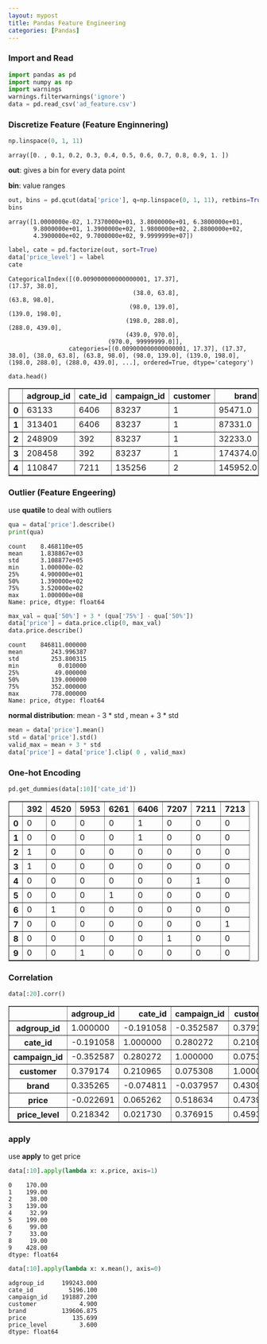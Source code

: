 ```yaml
---
layout: mypost
title: Pandas Feature Engineering
categories: [Pandas]
---
```


### Import and Read


```python
import pandas as pd
import numpy as np
import warnings
warnings.filterwarnings('ignore')
data = pd.read_csv('ad_feature.csv')
```

### Discretize Feature (Feature Enginnering)


```python
np.linspace(0, 1, 11)
```




    array([0. , 0.1, 0.2, 0.3, 0.4, 0.5, 0.6, 0.7, 0.8, 0.9, 1. ])



**out**: gives a bin for every data point

**bin**: value ranges


```python
out, bins = pd.qcut(data['price'], q=np.linspace(0, 1, 11), retbins=True, duplicates='drop')
bins
```




    array([1.0000000e-02, 1.7370000e+01, 3.8000000e+01, 6.3800000e+01,
           9.8000000e+01, 1.3900000e+02, 1.9800000e+02, 2.8800000e+02,
           4.3900000e+02, 9.7000000e+02, 9.9999999e+07])




```python
label, cate = pd.factorize(out, sort=True)
data['price_level'] = label
cate
```




    CategoricalIndex([(0.009000000000000001, 17.37],                 (17.37, 38.0],
                                       (38.0, 63.8],                  (63.8, 98.0],
                                      (98.0, 139.0],                (139.0, 198.0],
                                     (198.0, 288.0],                (288.0, 439.0],
                                     (439.0, 970.0],
                                (970.0, 99999999.0]],
                     categories=[(0.009000000000000001, 17.37], (17.37, 38.0], (38.0, 63.8], (63.8, 98.0], (98.0, 139.0], (139.0, 198.0], (198.0, 288.0], (288.0, 439.0], ...], ordered=True, dtype='category')




```python
data.head()
```




<div>
<style scoped>
    .dataframe tbody tr th:only-of-type {
        vertical-align: middle;
    }

    .dataframe tbody tr th {
        vertical-align: top;
    }

    .dataframe thead th {
        text-align: right;
    }
</style>
<table border="1" class="dataframe">
  <thead>
    <tr style="text-align: right;">
      <th></th>
      <th>adgroup_id</th>
      <th>cate_id</th>
      <th>campaign_id</th>
      <th>customer</th>
      <th>brand</th>
      <th>price</th>
      <th>price_level</th>
    </tr>
  </thead>
  <tbody>
    <tr>
      <th>0</th>
      <td>63133</td>
      <td>6406</td>
      <td>83237</td>
      <td>1</td>
      <td>95471.0</td>
      <td>170.00</td>
      <td>5</td>
    </tr>
    <tr>
      <th>1</th>
      <td>313401</td>
      <td>6406</td>
      <td>83237</td>
      <td>1</td>
      <td>87331.0</td>
      <td>199.00</td>
      <td>6</td>
    </tr>
    <tr>
      <th>2</th>
      <td>248909</td>
      <td>392</td>
      <td>83237</td>
      <td>1</td>
      <td>32233.0</td>
      <td>38.00</td>
      <td>1</td>
    </tr>
    <tr>
      <th>3</th>
      <td>208458</td>
      <td>392</td>
      <td>83237</td>
      <td>1</td>
      <td>174374.0</td>
      <td>139.00</td>
      <td>4</td>
    </tr>
    <tr>
      <th>4</th>
      <td>110847</td>
      <td>7211</td>
      <td>135256</td>
      <td>2</td>
      <td>145952.0</td>
      <td>32.99</td>
      <td>1</td>
    </tr>
  </tbody>
</table>
</div>



### Outlier (Feature Engeering)

use **quatile** to deal with outliers


```python
qua = data['price'].describe()
print(qua)
```

    count    8.468110e+05
    mean     1.838867e+03
    std      3.108877e+05
    min      1.000000e-02
    25%      4.900000e+01
    50%      1.390000e+02
    75%      3.520000e+02
    max      1.000000e+08
    Name: price, dtype: float64



```python
max_val = qua['50%'] + 3 * (qua['75%'] - qua['50%'])
data['price'] = data.price.clip(0, max_val)
data.price.describe()
```




    count    846811.000000
    mean        243.996387
    std         253.800315
    min           0.010000
    25%          49.000000
    50%         139.000000
    75%         352.000000
    max         778.000000
    Name: price, dtype: float64



**normal distribution**: mean - 3 \* std , mean + 3 \* std


```python
mean = data['price'].mean() 
std = data['price'].std()
valid_max = mean + 3 * std
data['price'] = data['price'].clip( 0 , valid_max)  
```

### One-hot Encoding


```python
pd.get_dummies(data[:10]['cate_id'])
```




<div>
<style scoped>
    .dataframe tbody tr th:only-of-type {
        vertical-align: middle;
    }

    .dataframe tbody tr th {
        vertical-align: top;
    }

    .dataframe thead th {
        text-align: right;
    }
</style>
<table border="1" class="dataframe">
  <thead>
    <tr style="text-align: right;">
      <th></th>
      <th>392</th>
      <th>4520</th>
      <th>5953</th>
      <th>6261</th>
      <th>6406</th>
      <th>7207</th>
      <th>7211</th>
      <th>7213</th>
    </tr>
  </thead>
  <tbody>
    <tr>
      <th>0</th>
      <td>0</td>
      <td>0</td>
      <td>0</td>
      <td>0</td>
      <td>1</td>
      <td>0</td>
      <td>0</td>
      <td>0</td>
    </tr>
    <tr>
      <th>1</th>
      <td>0</td>
      <td>0</td>
      <td>0</td>
      <td>0</td>
      <td>1</td>
      <td>0</td>
      <td>0</td>
      <td>0</td>
    </tr>
    <tr>
      <th>2</th>
      <td>1</td>
      <td>0</td>
      <td>0</td>
      <td>0</td>
      <td>0</td>
      <td>0</td>
      <td>0</td>
      <td>0</td>
    </tr>
    <tr>
      <th>3</th>
      <td>1</td>
      <td>0</td>
      <td>0</td>
      <td>0</td>
      <td>0</td>
      <td>0</td>
      <td>0</td>
      <td>0</td>
    </tr>
    <tr>
      <th>4</th>
      <td>0</td>
      <td>0</td>
      <td>0</td>
      <td>0</td>
      <td>0</td>
      <td>0</td>
      <td>1</td>
      <td>0</td>
    </tr>
    <tr>
      <th>5</th>
      <td>0</td>
      <td>0</td>
      <td>0</td>
      <td>1</td>
      <td>0</td>
      <td>0</td>
      <td>0</td>
      <td>0</td>
    </tr>
    <tr>
      <th>6</th>
      <td>0</td>
      <td>1</td>
      <td>0</td>
      <td>0</td>
      <td>0</td>
      <td>0</td>
      <td>0</td>
      <td>0</td>
    </tr>
    <tr>
      <th>7</th>
      <td>0</td>
      <td>0</td>
      <td>0</td>
      <td>0</td>
      <td>0</td>
      <td>0</td>
      <td>0</td>
      <td>1</td>
    </tr>
    <tr>
      <th>8</th>
      <td>0</td>
      <td>0</td>
      <td>0</td>
      <td>0</td>
      <td>0</td>
      <td>1</td>
      <td>0</td>
      <td>0</td>
    </tr>
    <tr>
      <th>9</th>
      <td>0</td>
      <td>0</td>
      <td>1</td>
      <td>0</td>
      <td>0</td>
      <td>0</td>
      <td>0</td>
      <td>0</td>
    </tr>
  </tbody>
</table>
</div>



### Correlation


```python
data[:20].corr()
```




<div>
<style scoped>
    .dataframe tbody tr th:only-of-type {
        vertical-align: middle;
    }

    .dataframe tbody tr th {
        vertical-align: top;
    }

    .dataframe thead th {
        text-align: right;
    }
</style>
<table border="1" class="dataframe">
  <thead>
    <tr style="text-align: right;">
      <th></th>
      <th>adgroup_id</th>
      <th>cate_id</th>
      <th>campaign_id</th>
      <th>customer</th>
      <th>brand</th>
      <th>price</th>
      <th>price_level</th>
    </tr>
  </thead>
  <tbody>
    <tr>
      <th>adgroup_id</th>
      <td>1.000000</td>
      <td>-0.191058</td>
      <td>-0.352587</td>
      <td>0.379174</td>
      <td>0.335265</td>
      <td>-0.022691</td>
      <td>0.218342</td>
    </tr>
    <tr>
      <th>cate_id</th>
      <td>-0.191058</td>
      <td>1.000000</td>
      <td>0.280272</td>
      <td>0.210965</td>
      <td>-0.074811</td>
      <td>0.065262</td>
      <td>0.021730</td>
    </tr>
    <tr>
      <th>campaign_id</th>
      <td>-0.352587</td>
      <td>0.280272</td>
      <td>1.000000</td>
      <td>0.075308</td>
      <td>-0.037957</td>
      <td>0.518634</td>
      <td>0.376915</td>
    </tr>
    <tr>
      <th>customer</th>
      <td>0.379174</td>
      <td>0.210965</td>
      <td>0.075308</td>
      <td>1.000000</td>
      <td>0.430980</td>
      <td>0.473945</td>
      <td>0.459387</td>
    </tr>
    <tr>
      <th>brand</th>
      <td>0.335265</td>
      <td>-0.074811</td>
      <td>-0.037957</td>
      <td>0.430980</td>
      <td>1.000000</td>
      <td>0.603658</td>
      <td>0.433214</td>
    </tr>
    <tr>
      <th>price</th>
      <td>-0.022691</td>
      <td>0.065262</td>
      <td>0.518634</td>
      <td>0.473945</td>
      <td>0.603658</td>
      <td>1.000000</td>
      <td>0.879407</td>
    </tr>
    <tr>
      <th>price_level</th>
      <td>0.218342</td>
      <td>0.021730</td>
      <td>0.376915</td>
      <td>0.459387</td>
      <td>0.433214</td>
      <td>0.879407</td>
      <td>1.000000</td>
    </tr>
  </tbody>
</table>
</div>



### apply

use **apply** to get price


```python
data[:10].apply(lambda x: x.price, axis=1)
```




    0    170.00
    1    199.00
    2     38.00
    3    139.00
    4     32.99
    5    199.00
    6     99.00
    7     33.00
    8     19.00
    9    428.00
    dtype: float64




```python
data[:10].apply(lambda x: x.mean(), axis=0)
```




    adgroup_id     199243.000
    cate_id          5196.100
    campaign_id    191887.200
    customer            4.900
    brand          139606.875
    price             135.699
    price_level         3.600
    dtype: float64


